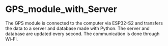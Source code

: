 # GPS_module_with_Server
The GPS module is connected to the computer via ESP32-S2 and transfers the data to a server and database made with Python. The server and database are updated every second. The communication is done through Wi-Fi.
